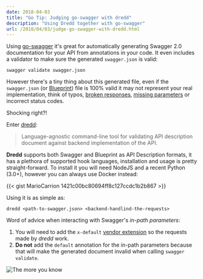 ```yaml
---
date: 2018-04-03
title: "Go Tip: Judging go-swagger with dredd"
description: "Using Dredd together with go-swagger"
url: /2018/04/03/judge-go-swagger-with-dredd.html
---
```



Using [go-swagger](https://github.com/go-swagger/go-swagger) it's great for automatically generating Swagger 2.0 documentation for your API from annotations in your code. It even includes a validator to make sure the generated `swagger.json` is valid:

```
swagger validate swagger.json
```

However there's a tiny thing about this generated file, even if the `swagger.json` (or [Blueprint](https://apiblueprint.org/)) file is 100% valid it may not represent your real implementation, think of typos, [broken responses](https://swagger.io/docs/specification/describing-responses/), [missing parameters](https://swagger.io/docs/specification/describing-parameters/) or incorrect status codes.

Shocking right?!

Enter [dredd](https://github.com/apiaryio/dredd):

> Language-agnostic command-line tool for validating API description document against backend implementation of the API.

**Dredd** supports both Swagger and Blueprint as API Description formats, it has a plethora of supported hook languages, installation and usage is pretty straight-forward. To install it you will need NodeJS and a recent Python (3.0+), however you can always use Docker instead:

{{< gist MarioCarrion 1421c00bc80694ff8c127ccdc1b2b867 >}}

Using it is as simple as:

```
dredd <path-to-swagger.json> <backend-handlind-the-requests>
```

Word of advice when interacting with Swagger's _in-path parameters_:

1. You will need to add the `x-default` [vendor extension](https://swagger.io/docs/specification/2-0/swagger-extensions/) so the requests made by *dredd* work.
2. **Do not** add the `default` annotation for the in-path parameters because that will make the generated document invalid when calling `swagger validate`.

![The more you know](https://media.giphy.com/media/83QtfwKWdmSEo/giphy.gif "The more you know")
